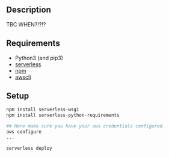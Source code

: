 ## Description

TBC WHEN?!?!?

## Requirements

* Python3 (and pip3)
* [serverless](https://www.serverless.com/framework/docs/getting-started/)
* [npm](https://www.npmjs.com/get-npm)
* [awscli](https://aws.amazon.com/cli/)

## Setup

```bash
npm install serverless-wsgi
npm install serverless-python-requirements

## Here make sure you have your aws credentials configured
aws configure
...

serverless deploy
```
